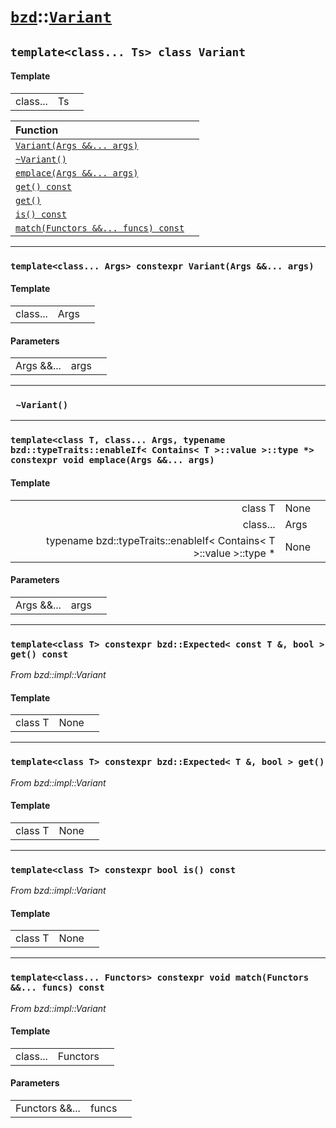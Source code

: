 # [`bzd`](../../index.md)::[`Variant`](../index.md)

## `template<class... Ts> class Variant`

#### Template
||||
|---:|:---|:---|
|class...|Ts||

|Function||
|:---|:---|
|[`Variant(Args &&... args)`](./index.md)||
|[`~Variant()`](./index.md)||
|[`emplace(Args &&... args)`](./index.md)||
|[`get() const`](./index.md)||
|[`get()`](./index.md)||
|[`is() const`](./index.md)||
|[`match(Functors &&... funcs) const`](./index.md)||
------
### `template<class... Args> constexpr Variant(Args &&... args)`

#### Template
||||
|---:|:---|:---|
|class...|Args||
#### Parameters
||||
|---:|:---|:---|
|Args &&...|args||
------
### ` ~Variant()`

------
### `template<class T, class... Args, typename bzd::typeTraits::enableIf< Contains< T >::value >::type *> constexpr void emplace(Args &&... args)`

#### Template
||||
|---:|:---|:---|
|class T|None||
|class...|Args||
|typename bzd::typeTraits::enableIf< Contains< T >::value >::type *|None||
#### Parameters
||||
|---:|:---|:---|
|Args &&...|args||
------
### `template<class T> constexpr bzd::Expected< const T &, bool > get() const`
*From bzd::impl::Variant*


#### Template
||||
|---:|:---|:---|
|class T|None||
------
### `template<class T> constexpr bzd::Expected< T &, bool > get()`
*From bzd::impl::Variant*


#### Template
||||
|---:|:---|:---|
|class T|None||
------
### `template<class T> constexpr bool is() const`
*From bzd::impl::Variant*


#### Template
||||
|---:|:---|:---|
|class T|None||
------
### `template<class... Functors> constexpr void match(Functors &&... funcs) const`
*From bzd::impl::Variant*


#### Template
||||
|---:|:---|:---|
|class...|Functors||
#### Parameters
||||
|---:|:---|:---|
|Functors &&...|funcs||
